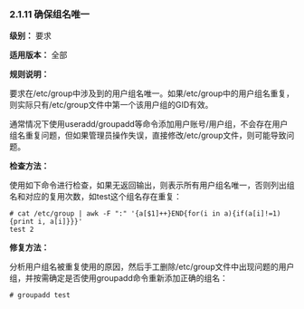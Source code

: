 ### 2.1.11 确保组名唯一

**级别：** 要求

**适用版本：** 全部

**规则说明：** 

要求在/etc/group中涉及到的用户组名唯一。如果/etc/group中的用户组名重复，则实际只有/etc/group文件中第一个该用户组的GID有效。

通常情况下使用useradd/groupadd等命令添加用户账号/用户组，不会存在用户组名重复问题，但如果管理员操作失误，直接修改/etc/group文件，则可能导致问题。

**检查方法：**

使用如下命令进行检查，如果无返回输出，则表示所有用户组名唯一，否则列出组名和对应的复用次数，如test这个组名存在重复：

```
# cat /etc/group | awk -F ":" '{a[$1]++}END{for(i in a){if(a[i]!=1){print i, a[i]}}}'
test 2
```

**修复方法：**

分析用户组名被重复使用的原因，然后手工删除/etc/group文件中出现问题的用户组，并按需确定是否使用groupadd命令重新添加正确的组名：

```
# groupadd test
```